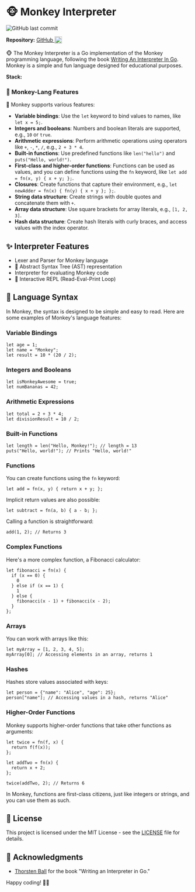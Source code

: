 # 🐵 Monkey Interpreter

![GitHub last commit](https://img.shields.io/github/last-commit/theakhandpatel/redis-server)

**Repository:** <Badge type="info">  [GitHub <img src="/images/github.svg" alt="GitHub" style="height: 20px; width: 20px; vertical-align: middle; padding-bottom: 3px; display: inline" />](https://github.com/theakhandpatel/redis-server) </Badge>

🐵  The Monkey Interpreter is a Go implementation of the Monkey programming language, following the book [Writing An Interpreter In Go](https://interpreterbook.com/). Monkey is a simple and fun language designed for educational purposes.

**Stack:** <Badge type="tip" text="Golang" />

### 🐒 Monkey-Lang Features

🚀 Monkey supports various features:

- **Variable bindings**: Use the `let` keyword to bind values to names, like `let x = 5;`.
- **Integers and booleans**: Numbers and boolean literals are supported, e.g., `10` or `true`.
- **Arithmetic expressions**: Perform arithmetic operations using operators like `+`, `-`, `*`, `/`, e.g., `2 + 3 * 4`.
- **Built-in functions**: Use predefined functions like `len("hello")` and `puts("Hello, world!")`.
- **First-class and higher-order functions**: Functions can be used as values, and you can define functions using the `fn` keyword, like `let add = fn(x, y) { x + y; };`.
- **Closures**: Create functions that capture their environment, e.g., `let newAdder = fn(x) { fn(y) { x + y }; };`.
- **String data structure**: Create strings with double quotes and concatenate them with `+`.
- **Array data structure**: Use square brackets for array literals, e.g., `[1, 2, 3]`.
- **Hash data structure**: Create hash literals with curly braces, and access values with the index operator.

## ✨ Interpreter Features

- Lexer and Parser for Monkey language
- 🌳 Abstract Syntax Tree (AST) representation
- Interpreter for evaluating Monkey code
- 🔄 Interactive REPL (Read-Eval-Print Loop)


## 📜 Language Syntax

In Monkey, the syntax is designed to be simple and easy to read. Here are some examples of Monkey's language features:

### Variable Bindings

  ```
  let age = 1;
  let name = "Monkey";
  let result = 10 * (20 / 2);
  ```

### Integers and Booleans

  ```
  let isMonkeyAwesome = true;
  let numBananas = 42;
  ```

### Arithmetic Expressions

  ```
  let total = 2 + 3 * 4;
  let divisionResult = 10 / 2;
  ```

### Built-in Functions

  ```
  let length = len("Hello, Monkey!"); // length = 13
  puts("Hello, world!"); // Prints "Hello, world!"
  ```

### Functions

You can create functions using the `fn` keyword:

  ```
  let add = fn(x, y) { return x + y; };
  ```

  Implicit return values are also possible:

  ```
  let subtract = fn(a, b) { a - b; };
  ```

  Calling a function is straightforward:

  ```
  add(1, 2); // Returns 3
  ```

### Complex Functions

Here's a more complex function, a Fibonacci calculator:

  ```
  let fibonacci = fn(x) {
    if (x == 0) {
      0
    } else if (x == 1) {
      1
    } else {
      fibonacci(x - 1) + fibonacci(x - 2);
    }
  };
  ```

### Arrays

You can work with arrays like this:

  ```
  let myArray = [1, 2, 3, 4, 5];
  myArray[0]; // Accessing elements in an array, returns 1
  ```

### Hashes

Hashes store values associated with keys:

  ```
  let person = {"name": "Alice", "age": 25};
  person["name"]; // Accessing values in a hash, returns "Alice"
  ```

### Higher-Order Functions

Monkey supports higher-order functions that take other functions as arguments:

  ```
  let twice = fn(f, x) {
    return f(f(x));
  };

  let addTwo = fn(x) {
    return x + 2;
  };

  twice(addTwo, 2); // Returns 6
  ```

In Monkey, functions are first-class citizens, just like integers or strings, and you can use them as such.


## 📄 License

This project is licensed under the MIT License - see the [LICENSE](LICENSE) file for details.

## 🙏 Acknowledgments

- [Thorsten Ball](https://thorstenball.com/) for the book "Writing an Interpreter in Go."

Happy coding! 🚀🐵